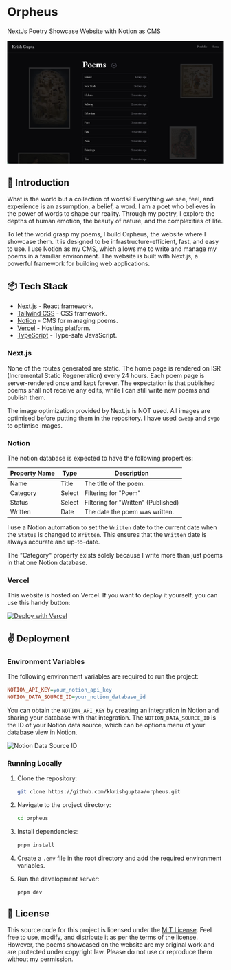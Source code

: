 # Orpheus

NextJs Poetry Showcase Website with Notion as CMS

[![A screenshot of the Orpheus Website](https://github.com/kkrishguptaa/orpheus/raw/main/.github/screenshot.png)](https://poems.krishg.com)

## 👋 Introduction

What is the world but a collection of words? Everything we see, feel, and experience is an assumption, a belief, a word. I am a poet who believes in the power of words to shape our reality. Through my poetry, I explore the depths of human emotion, the beauty of nature, and the complexities of life.

To let the world grasp my poems, I build Orpheus, the website where I showcase them. It is designed to be infrastructure-efficient, fast, and easy to use. I use Notion as my CMS, which allows me to write and manage my poems in a familiar environment. The website is built with Next.js, a powerful framework for building web applications.


## 📦 Tech Stack

- [Next.js](https://nextjs.org/) - React framework.
- [Tailwind CSS](https://tailwindcss.com/) - CSS framework.
- [Notion](https://www.notion.so/) - CMS for managing poems.
- [Vercel](https://vercel.com/) - Hosting platform.
- [TypeScript](https://www.typescriptlang.org/) - Type-safe JavaScript.

### Next.js

None of the routes generated are static. The home page is rendered on ISR (Incremental Static Regeneration) every 24 hours. Each poem page is server-rendered once and kept forever. The expectation is that published poems shall not receive any edits, while I can still write new poems and publish them.

The image optimization provided by Next.js is NOT used. All images are optimised before putting them in the repository. I have used `cwebp` and `svgo` to optimise images.

### Notion

The notion database is expected to have the following properties:

| Property Name | Type     | Description                         |
| ------------- | -------- | ----------------------------------- |
| Name          | Title    | The title of the poem.              |
| Category      | Select   | Filtering for "Poem"                |
| Status        | Select   | Filtering for "Written" (Published) |
| Written       | Date     | The date the poem was written.      |


I use a Notion automation to set the `Written` date to the current date when the `Status` is changed to `Written`. This ensures that the `Written` date is always accurate and up-to-date.

The "Category" property exists solely because I write more than just poems in that one Notion database.

### Vercel

This website is hosted on Vercel. If you want to deploy it yourself, you can use this handy button:

[![Deploy with Vercel](https://vercel.com/button)](https://vercel.com/new/clone?repository-url=https%3A%2F%2Fgithub.com%2Fkkrishguptaa%2Forpheus&env=NOTION_API_KEY,NOTION_DATA_SOURCE_ID&envDescription=Values%20needed%20for%20Notion%20to%20work.&envLink=https%3A%2F%2Fgithub.com%2Fkkrishguptaa%2Forpheus%23environment-variables&project-name=orpheus&repository-name=orpheus&demo-title=Orpheus&demo-description=NextJs%20Poetry%20Showcase%20Website%20with%20Notion%20as%20CMS&demo-url=https%3A%2F%2Fpoems.krishg.com&demo-image=https%3A%2F%2Fgithub.com%2Fkkrishguptaa%2Forpheus%2Fraw%2Fmain%2F.github%2Fscreenshot.png)

## ✌️ Deployment

### Environment Variables

The following environment variables are required to run the project:

```ini
NOTION_API_KEY=your_notion_api_key
NOTION_DATA_SOURCE_ID=your_notion_database_id
```

You can obtain the `NOTION_API_KEY` by creating an integration in Notion and sharing your database with that integration. The `NOTION_DATA_SOURCE_ID` is the ID of your Notion data source, which can be options menu of your database view in Notion.

![Notion Data Source ID](https://github.com/user-attachments/assets/99238922-d8c0-46b6-b141-97f0bb3e929f)

### Running Locally

1. Clone the repository:

   ```bash
   git clone https://github.com/kkrishguptaa/orpheus.git
   ```
2. Navigate to the project directory:

   ```bash
   cd orpheus
    ```

3. Install dependencies:

    ```bash
    pnpm install
    ```

4. Create a `.env` file in the root directory and add the required environment variables.

5. Run the development server:

   ```bash
   pnpm dev
   ```

## 📜 License

This source code for this project is licensed under the [MIT License](LICENSE). Feel free to use, modify, and distribute it as per the terms of the license. However, the poems showcased on the website are my original work and are protected under copyright law. Please do not use or reproduce them without my permission.
